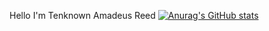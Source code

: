Hello I'm Tenknown Amadeus Reed
[![Anurag's GitHub stats](https://github-readme-stats.vercel.app/api?username=Amadeus-Tenknown)](https://github.com/anuraghazra/github-readme-stats)
